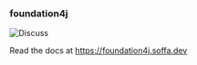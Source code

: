 ### foundation4j

![Discuss](https://img.shields.io/badge/release-0.12.0-green.svg?style=flat)

Read the docs at https://foundation4j.soffa.dev 
